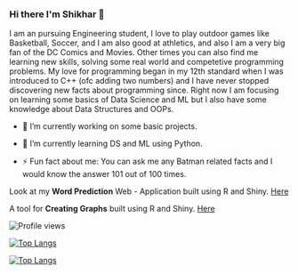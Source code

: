 ### Hi there I'm Shikhar 👋

I am an pursuing Engineering student, I love to play outdoor games like Basketball, Soccer, and I am also good at athletics, and also I am a very big fan of the DC Comics and Movies. Other times you can also find me learning new skills, solving some real world and competetive programming problems. My love for programming began in my 12th standard when I was introduced to C++ (ofc adding two numbers) and I have never stopped discovering new facts about programming since. Right now I am focusing on learning some basics of Data Science and ML but I also have some knowledge about Data Structures and OOPs.

- 🔭 I’m currently working on some basic projects.

- 🌱 I’m currently learning DS and ML using Python. 

- ⚡ Fun fact about me: You can ask me any Batman related facts and I would know the answer 101 out of 100 times.


Look at my **Word Prediction** Web - Application built using R and Shiny. [Here](https://shikharkrdixit.shinyapps.io/ngram_match/)

A tool for **Creating Graphs** built using R and Shiny. [Here](https://shikharkrdixit.shinyapps.io/CreatingGraphs/?_ga=2.29091516.1841408205.1617125902-1560055809.1613538410)


![Profile views](https://gpvc.arturio.dev/shikharkrdixit)  


[![Top Langs](https://github-readme-stats.vercel.app/api/top-langs/?username=shikharkrdixit&hide=javascript,html)](https://github.com/shikharkrdixit/github-readme-stats)



[![Top Langs](https://github-readme-stats.vercel.app/api/top-langs/?username=shikharkrdixit&langs_count=8)](https://github.com/shikharkrdixit/github-readme-stats)
